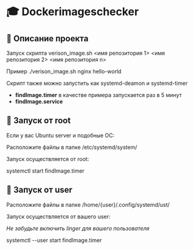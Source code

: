 # 🎓 Dockerimageschecker


## 📌 Описание проекта

Запуск скрипта verison_image.sh <имя репозитория 1> <имя репозитория 2> <имя репозитория n>

Пример ./verison_image.sh nginx hello-world

Скрипт также можно запустить как systemd-deamon и systemd-timer

- **findImage.timer** в качестве примера запускается раз в 5 минут
- **findImage.service**

## 🚀 Запуск от root
Если у вас Ubuntu server и подобные ОС:

Расположите файлы в папке /etc/systemd/system/

Запуск осуществляется от root:

systemctl start findImage.timer


## 🚀 Запуск от user

Расположите файлы в папке /home/{user}/.config/systemd/ust/

Запуск осуществляется от вашего user:

*Не забудьте включить linger для вашего пользователя*

systemctl --user start findImage.timer
